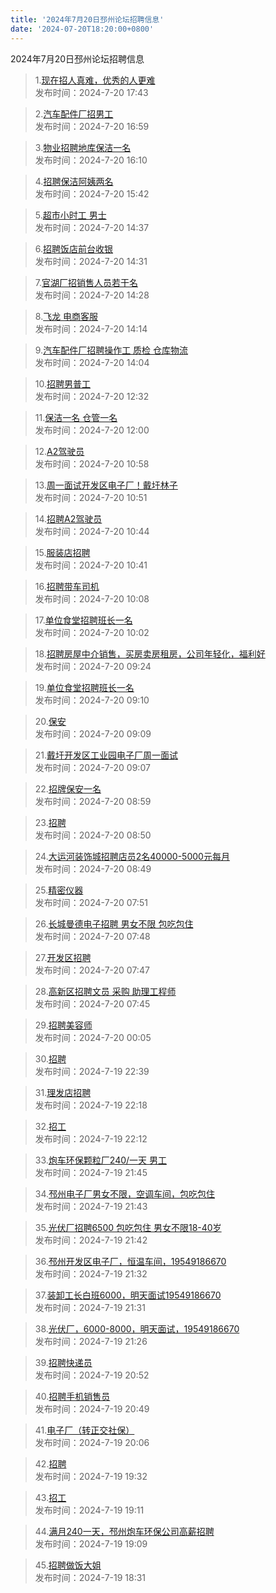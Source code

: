 ```yaml
---
title: '2024年7月20日邳州论坛招聘信息'
date: '2024-07-20T18:20:00+0800'
---
```

2024年7月20日邳州论坛招聘信息
<!--more-->
>1.[现在招人真难，优秀的人更难](https://www.pzzc.net/forum.php?mod=viewthread&tid=10439876)<br>
>发布时间：2024-7-20 17:43

>2.[汽车配件厂招男工](https://www.pzzc.net/forum.php?mod=viewthread&tid=10439870)<br>
>发布时间：2024-7-20 16:59

>3.[物业招聘地库保洁一名](https://www.pzzc.net/forum.php?mod=viewthread&tid=10439860)<br>
>发布时间：2024-7-20 16:10

>4.[招聘保洁阿姨两名](https://www.pzzc.net/forum.php?mod=viewthread&tid=10439854)<br>
>发布时间：2024-7-20 15:42

>5.[超市小时工 男士](https://www.pzzc.net/forum.php?mod=viewthread&tid=10439832)<br>
>发布时间：2024-7-20 14:37

>6.[招聘饭店前台收银](https://www.pzzc.net/forum.php?mod=viewthread&tid=10439831)<br>
>发布时间：2024-7-20 14:31

>7.[官湖厂招销售人员若干名](https://www.pzzc.net/forum.php?mod=viewthread&tid=10439830)<br>
>发布时间：2024-7-20 14:28

>8.[飞龙 电商客服](https://www.pzzc.net/forum.php?mod=viewthread&tid=10439826)<br>
>发布时间：2024-7-20 14:14

>9.[汽车配件厂招聘操作工  质检 仓库物流](https://www.pzzc.net/forum.php?mod=viewthread&tid=10439824)<br>
>发布时间：2024-7-20 14:04

>10.[招聘男普工](https://www.pzzc.net/forum.php?mod=viewthread&tid=10439806)<br>
>发布时间：2024-7-20 12:32

>11.[保洁一名 仓管一名](https://www.pzzc.net/forum.php?mod=viewthread&tid=10439798)<br>
>发布时间：2024-7-20 12:00

>12.[A2驾驶员](https://www.pzzc.net/forum.php?mod=viewthread&tid=10439781)<br>
>发布时间：2024-7-20 10:58

>13.[周一面试开发区电子厂！戴圩林子](https://www.pzzc.net/forum.php?mod=viewthread&tid=10439780)<br>
>发布时间：2024-7-20 10:51

>14.[招聘A2驾驶员](https://www.pzzc.net/forum.php?mod=viewthread&tid=10439778)<br>
>发布时间：2024-7-20 10:44

>15.[服装店招聘](https://www.pzzc.net/forum.php?mod=viewthread&tid=10439775)<br>
>发布时间：2024-7-20 10:41

>16.[招聘带车司机](https://www.pzzc.net/forum.php?mod=viewthread&tid=10439768)<br>
>发布时间：2024-7-20 10:08

>17.[单位食堂招聘班长一名](https://www.pzzc.net/forum.php?mod=viewthread&tid=10439765)<br>
>发布时间：2024-7-20 10:02

>18.[招聘房屋中介销售，买房卖房租房，公司年轻化，福利好](https://www.pzzc.net/forum.php?mod=viewthread&tid=10439752)<br>
>发布时间：2024-7-20 09:24

>19.[单位食堂招聘班长一名](https://www.pzzc.net/forum.php?mod=viewthread&tid=10439747)<br>
>发布时间：2024-7-20 09:10

>20.[保安](https://www.pzzc.net/forum.php?mod=viewthread&tid=10439746)<br>
>发布时间：2024-7-20 09:09

>21.[戴圩开发区工业园电子厂周一面试](https://www.pzzc.net/forum.php?mod=viewthread&tid=10439745)<br>
>发布时间：2024-7-20 09:07

>22.[招牌保安一名](https://www.pzzc.net/forum.php?mod=viewthread&tid=10439740)<br>
>发布时间：2024-7-20 08:59

>23.[招聘](https://www.pzzc.net/forum.php?mod=viewthread&tid=10439735)<br>
>发布时间：2024-7-20 08:50

>24.[大运河装饰城招聘店员2名40000-5000元每月](https://www.pzzc.net/forum.php?mod=viewthread&tid=10439733)<br>
>发布时间：2024-7-20 08:49

>25.[精密仪器](https://www.pzzc.net/forum.php?mod=viewthread&tid=10439724)<br>
>发布时间：2024-7-20 07:51

>26.[长城曼德电子招聘 男女不限 包吃包住](https://www.pzzc.net/forum.php?mod=viewthread&tid=10439721)<br>
>发布时间：2024-7-20 07:48

>27.[开发区招聘](https://www.pzzc.net/forum.php?mod=viewthread&tid=10439720)<br>
>发布时间：2024-7-20 07:47

>28.[高新区招聘文员 采购 助理工程师](https://www.pzzc.net/forum.php?mod=viewthread&tid=10439719)<br>
>发布时间：2024-7-20 07:45

>29.[招聘美容师](https://www.pzzc.net/forum.php?mod=viewthread&tid=10439704)<br>
>发布时间：2024-7-20 00:05

>30.[招聘](https://www.pzzc.net/forum.php?mod=viewthread&tid=10439692)<br>
>发布时间：2024-7-19 22:39

>31.[理发店招聘](https://www.pzzc.net/forum.php?mod=viewthread&tid=10439690)<br>
>发布时间：2024-7-19 22:18

>32.[招工](https://www.pzzc.net/forum.php?mod=viewthread&tid=10439688)<br>
>发布时间：2024-7-19 22:12

>33.[炮车环保颗粒厂240/一天 男工](https://www.pzzc.net/forum.php?mod=viewthread&tid=10439684)<br>
>发布时间：2024-7-19 21:45

>34.[邳州电子厂男女不限，空调车间，包吃包住](https://www.pzzc.net/forum.php?mod=viewthread&tid=10439681)<br>
>发布时间：2024-7-19 21:43

>35.[光伏厂招聘6500 包吃包住 男女不限18-40岁](https://www.pzzc.net/forum.php?mod=viewthread&tid=10439680)<br>
>发布时间：2024-7-19 21:42

>36.[邳州开发区电子厂，恒温车间，19549186670](https://www.pzzc.net/forum.php?mod=viewthread&tid=10439679)<br>
>发布时间：2024-7-19 21:32

>37.[装卸工长白班6000，明天面试19549186670](https://www.pzzc.net/forum.php?mod=viewthread&tid=10439678)<br>
>发布时间：2024-7-19 21:31

>38.[光伏厂，6000-8000，明天面试，19549186670](https://www.pzzc.net/forum.php?mod=viewthread&tid=10439677)<br>
>发布时间：2024-7-19 21:26

>39.[招聘快递员](https://www.pzzc.net/forum.php?mod=viewthread&tid=10439670)<br>
>发布时间：2024-7-19 20:52

>40.[招聘手机销售员](https://www.pzzc.net/forum.php?mod=viewthread&tid=10439667)<br>
>发布时间：2024-7-19 20:49

>41.[电子厂（转正交社保）](https://www.pzzc.net/forum.php?mod=viewthread&tid=10439658)<br>
>发布时间：2024-7-19 20:06

>42.[招聘](https://www.pzzc.net/forum.php?mod=viewthread&tid=10439653)<br>
>发布时间：2024-7-19 19:32

>43.[招工](https://www.pzzc.net/forum.php?mod=viewthread&tid=10439651)<br>
>发布时间：2024-7-19 19:11

>44.[满月240一天，邳州炮车环保公司高薪招聘](https://www.pzzc.net/forum.php?mod=viewthread&tid=10439650)<br>
>发布时间：2024-7-19 19:09

>45.[招聘做饭大姐](https://www.pzzc.net/forum.php?mod=viewthread&tid=10439642)<br>
>发布时间：2024-7-19 18:31

